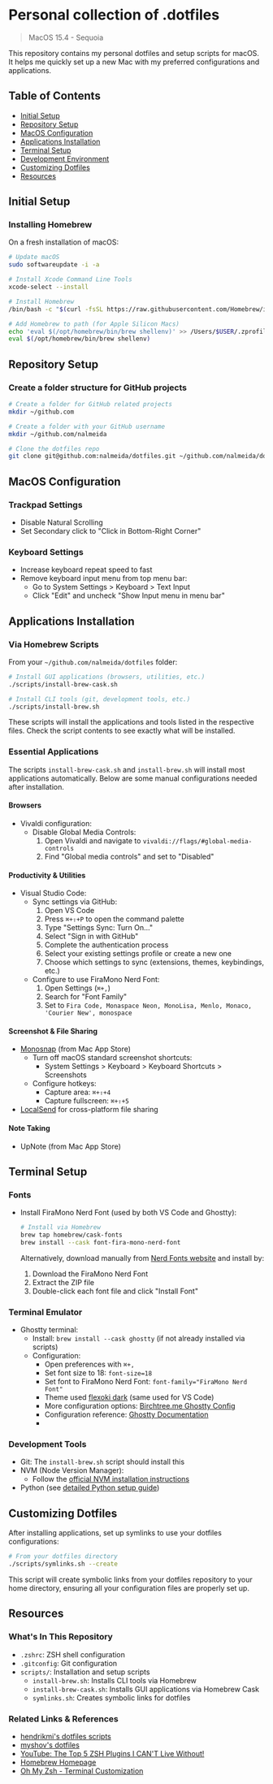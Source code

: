 # Personal collection of .dotfiles

> MacOS 15.4 - Sequoia

This repository contains my personal dotfiles and setup scripts for macOS. It helps me quickly set up a new Mac with my preferred configurations and applications.

## Table of Contents

- [Initial Setup](#initial-setup)
- [Repository Setup](#repository-setup)
- [MacOS Configuration](#macos-configuration)
- [Applications Installation](#applications-installation)
- [Terminal Setup](#terminal-setup)
- [Development Environment](#development-environment)
- [Customizing Dotfiles](#customizing-dotfiles)
- [Resources](#resources)

## Initial Setup

### Installing Homebrew

On a fresh installation of macOS:

```bash
# Update macOS
sudo softwareupdate -i -a

# Install Xcode Command Line Tools
xcode-select --install

# Install Homebrew
/bin/bash -c "$(curl -fsSL https://raw.githubusercontent.com/Homebrew/install/HEAD/install.sh)"

# Add Homebrew to path (for Apple Silicon Macs)
echo 'eval $(/opt/homebrew/bin/brew shellenv)' >> /Users/$USER/.zprofile
eval $(/opt/homebrew/bin/brew shellenv)
```

## Repository Setup

### Create a folder structure for GitHub projects

```bash
# Create a folder for GitHub related projects
mkdir ~/github.com

# Create a folder with your GitHub username
mkdir ~/github.com/nalmeida

# Clone the dotfiles repo
git clone git@github.com:nalmeida/dotfiles.git ~/github.com/nalmeida/dotfiles
```

## MacOS Configuration

### Trackpad Settings

- Disable Natural Scrolling
- Set Secondary click to "Click in Bottom-Right Corner"

### Keyboard Settings

- Increase keyboard repeat speed to fast
- Remove keyboard input menu from top menu bar:
  - Go to System Settings > Keyboard > Text Input
  - Click "Edit" and uncheck "Show Input menu in menu bar"

## Applications Installation

### Via Homebrew Scripts

From your `~/github.com/nalmeida/dotfiles` folder:

```bash
# Install GUI applications (browsers, utilities, etc.)
./scripts/install-brew-cask.sh

# Install CLI tools (git, development tools, etc.)
./scripts/install-brew.sh
```

These scripts will install the applications and tools listed in the respective files. Check the script contents to see exactly what will be installed.

### Essential Applications

The scripts `install-brew-cask.sh` and `install-brew.sh` will install most applications automatically. Below are some manual configurations needed after installation.

#### Browsers
- Vivaldi configuration:
  - Disable Global Media Controls:
    1. Open Vivaldi and navigate to `vivaldi://flags/#global-media-controls`
    2. Find "Global media controls" and set to "Disabled"

#### Productivity & Utilities
- Visual Studio Code:
  - Sync settings via GitHub:
    1. Open VS Code
    2. Press `⌘+⇧+P` to open the command palette
    3. Type "Settings Sync: Turn On..."
    4. Select "Sign in with GitHub"
    5. Complete the authentication process
    6. Select your existing settings profile or create a new one
    7. Choose which settings to sync (extensions, themes, keybindings, etc.)
  - Configure to use FiraMono Nerd Font:
    1. Open Settings (`⌘+,`)
    2. Search for "Font Family"
    3. Set to `Fira Code, Monaspace Neon, MonoLisa, Menlo, Monaco, 'Courier New', monospace`

#### Screenshot & File Sharing
- [Monosnap](https://monosnap.com/download) (from Mac App Store)
  - Turn off macOS standard screenshot shortcuts:
    - System Settings > Keyboard > Keyboard Shortcuts > Screenshots
  - Configure hotkeys:
    - Capture area: `⌘+⇧+4`
    - Capture fullscreen: `⌘+⇧+5`
- [LocalSend](https://localsend.org/download) for cross-platform file sharing

#### Note Taking
- UpNote (from Mac App Store)

## Terminal Setup

### Fonts

- Install FiraMono Nerd Font (used by both VS Code and Ghostty):
  ```bash
  # Install via Homebrew
  brew tap homebrew/cask-fonts
  brew install --cask font-fira-mono-nerd-font
  ```
  
  Alternatively, download manually from [Nerd Fonts website](https://www.nerdfonts.com/font-downloads) and install by:
  1. Download the FiraMono Nerd Font
  2. Extract the ZIP file
  3. Double-click each font file and click "Install Font"

### Terminal Emulator

- Ghostty terminal:
  - Install: `brew install --cask ghostty` (if not already installed via scripts)
  - Configuration:
    - Open preferences with `⌘+,`
    - Set font size to 18: `font-size=18` 
    - Set font to FiraMono Nerd Font: `font-family="FiraMono Nerd Font"`
    - Theme used [flexoki dark](https://github.com/kepano/flexoki) (same used for VS Code)
    - More configuration options: [Birchtree.me Ghostty Config](https://birchtree.me/blog/my-lil-ghosty-terminal-config-2/)
    - Configuration reference: [Ghostty Documentation](https://ghostty.zerebos.com/)
    - 

### Development Tools

- Git: The `install-brew.sh` script should install this
- NVM (Node Version Manager):
  - Follow the [official NVM installation instructions](https://github.com/nvm-sh/nvm?tab=readme-ov-file#installing-and-updating)
- Python (see [detailed Python setup guide](upnote://x-callback-url/openNote?noteId=41cf9f45-2c4d-4182-bf68-9d1fe21b57fc))

## Customizing Dotfiles

After installing applications, set up symlinks to use your dotfiles configurations:

```bash
# From your dotfiles directory
./scripts/symlinks.sh --create
```

This script will create symbolic links from your dotfiles repository to your home directory, ensuring all your configuration files are properly set up.

## Resources

### What's In This Repository

- `.zshrc`: ZSH shell configuration
- `.gitconfig`: Git configuration
- `scripts/`: Installation and setup scripts
  - `install-brew.sh`: Installs CLI tools via Homebrew
  - `install-brew-cask.sh`: Installs GUI applications via Homebrew Cask
  - `symlinks.sh`: Creates symbolic links for dotfiles

### Related Links & References

* [hendrikmi's dotfiles scripts](https://github.com/hendrikmi/dotfiles/tree/main/scripts)
* [myshov's dotfiles](https://github.com/myshov/dotfiles)
* [YouTube: The Top 5 ZSH Plugins I CAN'T Live Without!](https://www.youtube.com/watch?v=wHnMd8uz6j0)
* [Homebrew Homepage](https://brew.sh/)
* [Oh My Zsh - Terminal Customization](https://ohmyz.sh/)